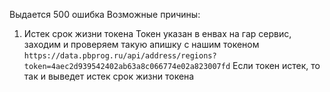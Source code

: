 Выдается 500 ошибка
Возможные причины:
1. Истек срок жизни токена
Токен указан в енвах на гар сервис, заходим и проверяем такую апишку с нашим токеном
`https://data.pbprog.ru/api/address/regions?token=4aec2d939542402ab63a8c066774e02a823007fd`
Если токен истек, то так и выведет истек срок жизни токена
